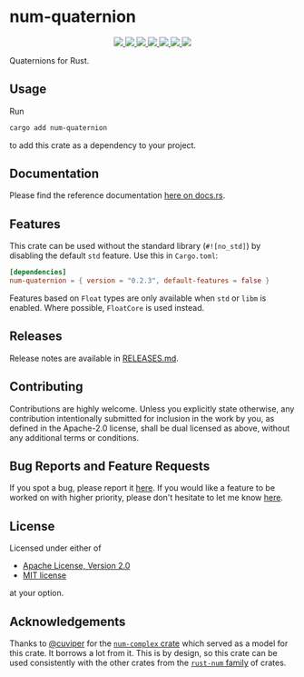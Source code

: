 # num-quaternion

<p align="center">
  <a href="https://github.com/ralphtandetzky/num-quaternion/actions">
    <img src="https://img.shields.io/github/actions/workflow/status/ralphtandetzky/num-quaternion/cargo_build_and_test.yml?branch=master" />
  </a>
  <a href="https://docs.rs/num-quaternion/latest/num-quaternion/">
    <img src="https://img.shields.io/docsrs/num-quaternion" />
  </a>
  <a href="https://crates.io/crates/num-quaternion">
    <img src="https://img.shields.io/crates/d/num-quaternion" />
  </a>
  <a href="https://choosealicense.com/licenses/mit/">
    <img src="https://img.shields.io/badge/license-MIT-blue" />
  </a>
  <a href="https://choosealicense.com/licenses/apache-2.0/">
    <img src="https://img.shields.io/badge/license-Apache_2.0-blue" />
  </a>
  <a href="https://crates.io/crates/num-quaternion">
    <img src="https://img.shields.io/crates/v/num-quaternion" />
  </a>
  <a href="https://github.com/ralphtandetzky/num-quaternion/graphs/contributors">
    <img src="https://img.shields.io/github/contributors/ralphtandetzky/num-quaternion" />
  </a>
</p>

Quaternions for Rust.


## Usage

Run
```bash
cargo add num-quaternion
```
to add this crate as a dependency to your project.

## Documentation

Please find the reference documentation [here on docs.rs](https://docs.rs/num-quaternion/latest/num-quaternion/).


## Features

This crate can be used without the standard library (`#![no_std]`) by disabling
the default `std` feature. Use this in `Cargo.toml`:

```toml
[dependencies]
num-quaternion = { version = "0.2.3", default-features = false }
```

Features based on `Float` types are only available when `std` or `libm` is
enabled. Where possible, `FloatCore` is used instead.

## Releases

Release notes are available in [RELEASES.md](RELEASES.md).


## Contributing

Contributions are highly welcome. Unless you explicitly state otherwise,
any contribution intentionally submitted for inclusion in the work by you,
as defined in the Apache-2.0 license, shall be dual licensed as above,
without any additional terms or conditions.


## Bug Reports and Feature Requests

If you spot a bug, please report it
[here](https://github.com/ralphtandetzky/num-quaternion/issues).
If you would like a feature to be worked on with higher priority,
please don't hesitate to let me know
[here](https://github.com/ralphtandetzky/num-quaternion/issues).


## License

Licensed under either of

 * [Apache License, Version 2.0](http://www.apache.org/licenses/LICENSE-2.0)
 * [MIT license](http://opensource.org/licenses/MIT)

at your option.


## Acknowledgements

Thanks to [@cuviper](https://github.com/cuviper) for the
[`num-complex` crate](https://crates.io/crates/num-complex) which served
as a model for this crate. It borrows a lot from it. This is by design,
so this crate can be used consistently with the other crates from the
[`rust-num` family](https://github.com/rust-num) of crates.
